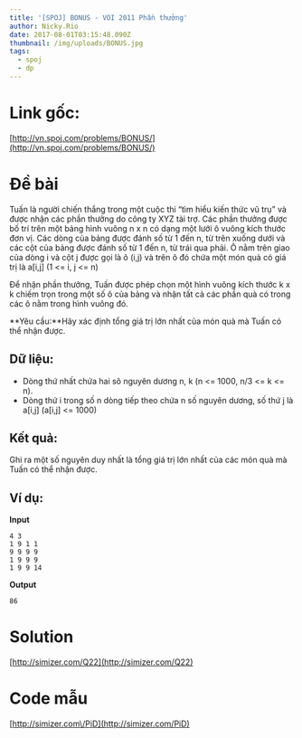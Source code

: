 ```yaml
---
title: '[SPOJ] BONUS - VOI 2011 Phần thưởng'
author: Nicky.Rio
date: 2017-08-01T03:15:48.090Z
thumbnail: /img/uploads/BONUS.jpg
tags:
  - spoj
  - dp
---
```

# Link gốc:
[http://vn.spoj.com/problems/BONUS/](http://vn.spoj.com/problems/BONUS/)

# Đề bài
Tuấn là người chiến thắng trong một cuộc thi “tìm hiểu kiến thức vũ trụ” và được nhận các phần thưởng do công ty XYZ tài trợ. Các phần thưởng được bố trí trên một bảng hình vuông n x n có dạng một lưới ô vuông kích thước đơn vị. Các dòng của bảng được đánh số từ 1 đến n, từ trên xuống dưới và các cột của bảng được đánh số từ 1 đến n, từ trái qua phải. Ô nằm trên giao của dòng i và cột j được gọi là ô \(i,j\) và trên ô đó chứa một món quà có giá trị là a\[i,j\] \(1 &lt;= i, j &lt;= n\)

Để nhận phần thưởng, Tuấn được phép chọn một hình vuông kích thước k x k chiếm trọn trong một số ô của bảng và nhận tất cả các phần quà có trong các ô nằm trong hình vuông đó.

**Yêu cầu:**Hãy xác định tổng giá trị lớn nhất của món quà mà Tuấn có thể nhận được.

## Dữ liệu:

* Dòng thứ nhất chứa hai sô nguyên dương n, k \(n &lt;= 1000, n\/3 &lt;= k &lt;= n\).
* Dòng thứ i trong số n dòng tiếp theo chứa n số nguyên dương, số thứ j là a\[i,j\] \(a\[i,j\] &lt;= 1000\)

## Kết quả:
Ghi ra một số nguyên duy nhất là tổng giá trị lớn nhất của các món quà mà Tuấn có thể nhận được.

## Ví dụ:

**Input**
```
4 3
1 9 1 1
9 9 9 9
1 9 9 9
1 9 9 14
```
**Output**
```
86
```

# Solution
[http://simizer.com/Q22](http://simizer.com/Q22)
# Code mẫu
[http://simizer.com\/PiD](http://simizer.com/PiD)








